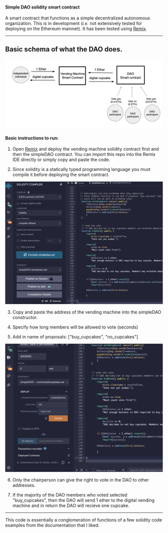 #### Simple DAO solidity smart contract

A smart contract that functions as a simple decentralized autonomous organization. This is in development (*i.e.* not extensively tested for deploying on the Ethereum mainnet). It has been tested using [Remix](https://remix.ethereum.org).

----
## Basic schema of what the DAO does.

<p align="center">
   <img src="/doc/schema.png">
</p>

#### Basic instructions to run:
1) Open [Remix](https://remix.ethereum.org) and deploy the vending machine solidity contract first and then the simpleDAO contract. You can import this repo into the Remix IDE directly or simply copy and paste the code.

2) Since solidity is a statically typed programming language you must compile it before deploying the smart contract. 

<p align="center">
   <img src="/doc/sc1.png">
</p>

3) Copy and paste the address of the vending machine into the simpleDAO constructor.

4) Specify how long members will be allowed to vote (seconds)

5) Add in name of proposals: ["buy_cupcakes", "no_cupcakes"]


<p align="center">
   <img src="/doc/sc2.png">
</p>

6) Only the chairperson can give the right to vote in the DAO to other addresses.

7) If the majority of the DAO members who voted selected "buy_cupcakes", then the DAO
will send 1 ether to the digital vending machine and in return the DAO will recieve one cupcake.


----


This code is essentially a conglomeration of functions of a few solidity code examples from the documentation that I liked.
